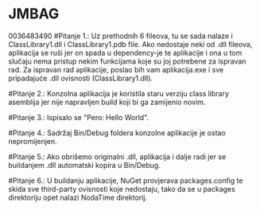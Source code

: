 # JMBAG
0036483490
#Pitanje 1.:
Uz prethodnih 6 fileova, tu se sada nalaze i ClassLibrary1.dll i ClassLibrary1.pdb file.
Ako nedostaje neki od .dll fileova, aplikacija se ruši jer on spada u dependency-je te 
aplikacije i ona u tom slučaju nema pristup nekim funkcijama koje su joj potrebene za ispravan rad.
Za ispravan rad aplikacije, poslao bih vam aplikacija.exe i sve pripadajuće .dll ovisnosti (ClassLibrary1.dll).

#Pitanje 2.:
Konzolna aplikacija je koristila staru verziju class library asemblija jer nije napravljen build koji bi
ga zamijenio novim.

#Pitanje 3.:
Ispisalo se "Pero: Hello World".

#Pitanje 4.:
Sadržaj Bin/Debug foldera konzolne aplikacije je ostao nepromijenjen.

#Pitanje 5.:
Ako obrišemo originalni .dll, aplikacija i dalje radi jer se buildanjem .dll automatski 
kopira u Bin/Debug. 

#Pitanje 6.:
U buildanju aplikacije, NuGet provjerava packages.config te skida sve third-party ovisnosti koje nedostaju,
tako da se u packages direktoriju opet nalazi NodaTime direktorij.
